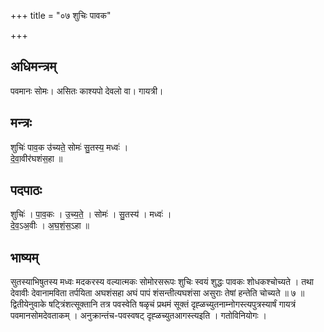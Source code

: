 +++
title = "०७ शुचिः पावक"

+++
## अधिमन्त्रम्
पवमानः सोमः। असितः काश्यपो देवलो वा। गायत्री।

## मन्त्रः
शुचिः॑ पाव॒क उ॑च्यते॒ सोमः॑ सु॒तस्य॒ मध्वः॑ ।  
दे॒वा॒वीर॑घशंस॒हा ॥

## पदपाठः
शुचिः॑ । पा॒व॒कः । उ॒च्य॒ते॒ । सोमः॑ । सु॒तस्य॑ । मध्वः॑ ।  
दे॒व॒ऽअ॒वीः । अ॒घ॒शं॒स॒ऽहा ॥

## भाष्यम्
सुतस्याभिषुतस्य मध्वः मदकरस्य वल्यात्मकः सोमोरसरूपः शुचिः स्वयं शुद्धः पावकः शोधकश्चोच्यते । तथा देवावीः देवानामविता तर्पयिता अघशंसहा अघं पापं शंसन्तीत्यघशंसा असुराः तेषां हन्तेति चोच्यते ॥ ७ ॥द्वितीयेनुवाके षट्त्रिंशत्सूक्तानि तत्र पवस्वेति षळृचं प्रथमं सूक्तं दृह्ळच्युतनाम्नोगस्त्यपुत्रस्यार्षं गायत्रं पवमानसोमदेवताकम् । अनुक्रान्तंच-पवस्वषट् दृह्ळच्युतआगस्त्यइति । गतोविनियोगः ।